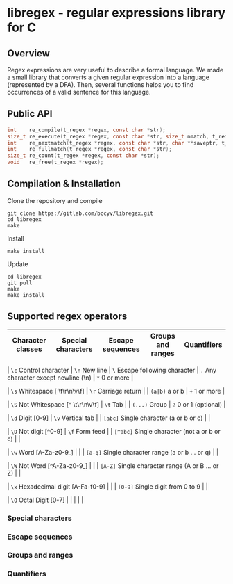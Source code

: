# libregex - regular expressions library for C

## Overview
Regex expressions are very useful to describe a formal language. We made a small library that converts a given regular expression into a language (represented by a DFA). Then, several functions helps you to find occurrences of a valid sentence for this language.

## Public API
```C
int    re_compile(t_regex *regex, const char *str);
size_t re_execute(t_regex *regex, const char *str, size_t nmatch, t_rematch *pmatch);
int    re_nextmatch(t_regex *regex, const char *str, char **saveptr, t_rematch *match);
int    re_fullmatch(t_regex *regex, const char *str);
size_t re_count(t_regex *regex, const char *str);
void   re_free(t_regex *regex);
```

## Compilation & Installation
Clone the repository and compile
```
git clone https://gitlab.com/bccyv/libregex.git
cd libregex
make
```
Install
```
make install
```
Update
```
cd libregex
git pull
make
make install
```

## Supported regex operators
| Character classes | Special characters | Escape sequences | Groups and ranges | Quantifiers |
| ----------------- | ------------------ | ---------------- | ----------------- | ----------- |

| `\c` Control character | `\n` New line | `\` Escape following character | `.` Any character except newline (\n) | `*` 0 or more |


| `\s` Whitespace [ \t\r\n\v\f] | `\r` Carriage return | | `(a|b)` a or b | `+` 1 or more |

| `\S` Not Whitespace [^ \t\r\n\v\f] | `\t` Tab | | `(...)` Group | `?` 0 or 1 (optional) |

| `\d` Digit [0-9] | `\v` Vertical tab | | `[abc]` Single character (a or b or c) | |

| `\D` Not digit [^0-9] | `\f` Form feed | | `[^abc]` Single character (not a or b or c) | |

| `\w` Word [A-Za-z0-9_] | | | `[a-q]` Single character range (a or b ... or q) | |

| `\W` Not Word [^A-Za-z0-9_] | | | `[A-Z]` Single character range (A or B ... or Z) | |

| `\x` Hexadecimal digit [A-Fa-f0-9] | | | `[0-9]` Single digit from 0 to 9 | |

| `\O` Octal Digit [0-7] | | | | |

### Special characters

### Escape sequences


### Groups and ranges















### Quantifiers





